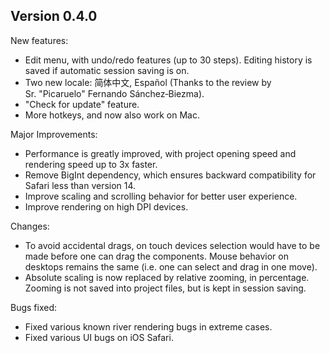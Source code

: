 
## Version 0.4.0

New features:
- Edit menu, with undo/redo features (up to 30 steps). Editing history is saved if automatic session saving is on.
- Two new locale: 简体中文, Español (Thanks to the review by Sr.&nbsp;"Picaruelo" Fernando Sánchez&#8209;Biezma).
- "Check for update" feature.
- More hotkeys, and now also work on Mac.

Major Improvements:
- Performance is greatly improved, with project opening speed and rendering speed up to 3x faster.
- Remove BigInt dependency, which ensures backward compatibility for Safari less than version 14.
- Improve scaling and scrolling behavior for better user experience.
- Improve rendering on high DPI devices.

Changes:
- To avoid accidental drags, on touch devices selection would have to be made before one can drag the components. Mouse behavior on desktops remains the same (i.e. one can select and drag in one move).
- Absolute scaling is now replaced by relative zooming, in percentage. Zooming is not saved into project files, but is kept in session saving.

Bugs fixed:
- Fixed various known river rendering bugs in extreme cases.
- Fixed various UI bugs on iOS Safari.
